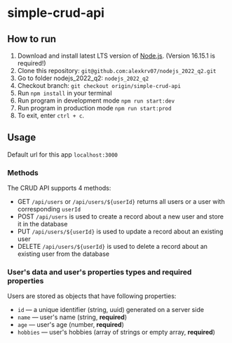 # simple-crud-api

## How to run
1. Download and install latest LTS version of [Node.js](https://nodejs.org/en/). (Version 16.15.1 is required!)
2. Clone this repository: `git@github.com:alexkrv07/nodejs_2022_q2.git`
4. Go to folder nodejs_2022_q2: `nodejs_2022_q2`
5. Checkout branch: `git checkout origin/simple-crud-api`
6. Run `npm install` in your terminal
6. Run program in development mode `npm run start:dev`
7. Run program in production mode `npm run start:prod`
8. To exit, enter ```ctrl + c```.

## Usage

Default url for this app `localhost:3000`

### Methods

The CRUD API supports 4 methods:

- GET `/api/users` or `/api/users/${userId}` returns all users or a user with corresponding `userId`
- POST `/api/users` is used to create a record about a new user and store it in the database
- PUT `/api/users/${userId}` is used to update a record about an existing user
- DELETE `/api/users/${userId}` is used to delete a record about an existing user from the database

### User's data and user's properties types and required properties
Users are stored as objects that have following properties:

- `id` — a unique identifier (string, uuid) generated on a server side
- `name` — user's name (string, **required**)
- `age` — user's age (number, **required**)
- `hobbies` — user's hobbies (array of strings or empty array, **required**)
